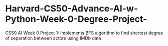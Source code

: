 # Harvard-CS50-Advance-AI-w-Python-Week-0-Degree-Project-
CS50 AI Week 0 Project 1: Implements BFS algorithm to find shortest degree of separation between actors using IMDb data
